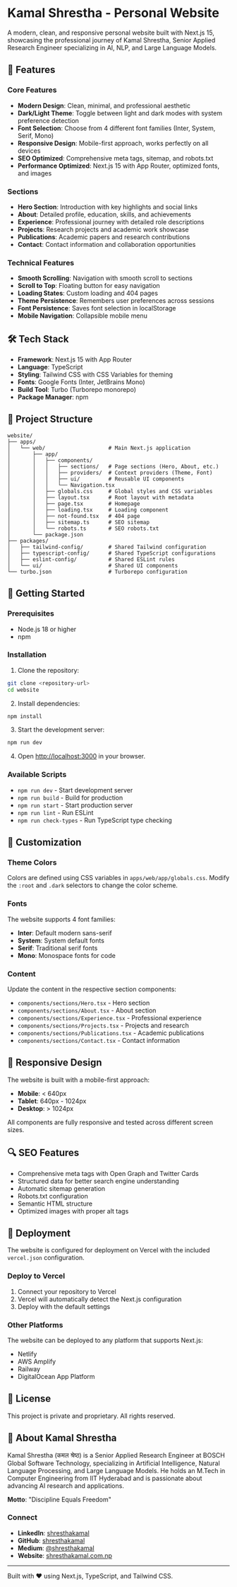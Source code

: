 # Kamal Shrestha - Personal Website

A modern, clean, and responsive personal website built with Next.js 15, showcasing the professional journey of Kamal Shrestha, Senior Applied Research Engineer specializing in AI, NLP, and Large Language Models.

## 🌟 Features

### Core Features
- **Modern Design**: Clean, minimal, and professional aesthetic
- **Dark/Light Theme**: Toggle between light and dark modes with system preference detection
- **Font Selection**: Choose from 4 different font families (Inter, System, Serif, Mono)
- **Responsive Design**: Mobile-first approach, works perfectly on all devices
- **SEO Optimized**: Comprehensive meta tags, sitemap, and robots.txt
- **Performance Optimized**: Next.js 15 with App Router, optimized fonts, and images

### Sections
- **Hero Section**: Introduction with key highlights and social links
- **About**: Detailed profile, education, skills, and achievements
- **Experience**: Professional journey with detailed role descriptions
- **Projects**: Research projects and academic work showcase
- **Publications**: Academic papers and research contributions
- **Contact**: Contact information and collaboration opportunities

### Technical Features
- **Smooth Scrolling**: Navigation with smooth scroll to sections
- **Scroll to Top**: Floating button for easy navigation
- **Loading States**: Custom loading and 404 pages
- **Theme Persistence**: Remembers user preferences across sessions
- **Font Persistence**: Saves font selection in localStorage
- **Mobile Navigation**: Collapsible mobile menu

## 🛠️ Tech Stack

- **Framework**: Next.js 15 with App Router
- **Language**: TypeScript
- **Styling**: Tailwind CSS with CSS Variables for theming
- **Fonts**: Google Fonts (Inter, JetBrains Mono)
- **Build Tool**: Turbo (Turborepo monorepo)
- **Package Manager**: npm

## 📁 Project Structure

```
website/
├── apps/
│   └── web/                    # Main Next.js application
│       ├── app/
│       │   ├── components/
│       │   │   ├── sections/   # Page sections (Hero, About, etc.)
│       │   │   ├── providers/  # Context providers (Theme, Font)
│       │   │   ├── ui/         # Reusable UI components
│       │   │   └── Navigation.tsx
│       │   ├── globals.css     # Global styles and CSS variables
│       │   ├── layout.tsx      # Root layout with metadata
│       │   ├── page.tsx        # Homepage
│       │   ├── loading.tsx     # Loading component
│       │   ├── not-found.tsx   # 404 page
│       │   ├── sitemap.ts      # SEO sitemap
│       │   └── robots.ts       # SEO robots.txt
│       └── package.json
├── packages/
│   ├── tailwind-config/        # Shared Tailwind configuration
│   ├── typescript-config/      # Shared TypeScript configurations
│   ├── eslint-config/          # Shared ESLint rules
│   └── ui/                     # Shared UI components
└── turbo.json                  # Turborepo configuration
```

## 🚀 Getting Started

### Prerequisites
- Node.js 18 or higher
- npm

### Installation

1. Clone the repository:
```bash
git clone <repository-url>
cd website
```

2. Install dependencies:
```bash
npm install
```

3. Start the development server:
```bash
npm run dev
```

4. Open [http://localhost:3000](http://localhost:3000) in your browser.

### Available Scripts

- `npm run dev` - Start development server
- `npm run build` - Build for production
- `npm run start` - Start production server
- `npm run lint` - Run ESLint
- `npm run check-types` - Run TypeScript type checking

## 🎨 Customization

### Theme Colors
Colors are defined using CSS variables in `apps/web/app/globals.css`. Modify the `:root` and `.dark` selectors to change the color scheme.

### Fonts
The website supports 4 font families:
- **Inter**: Default modern sans-serif
- **System**: System default fonts
- **Serif**: Traditional serif fonts
- **Mono**: Monospace fonts for code

### Content
Update the content in the respective section components:
- `components/sections/Hero.tsx` - Hero section
- `components/sections/About.tsx` - About section
- `components/sections/Experience.tsx` - Professional experience
- `components/sections/Projects.tsx` - Projects and research
- `components/sections/Publications.tsx` - Academic publications
- `components/sections/Contact.tsx` - Contact information

## 📱 Responsive Design

The website is built with a mobile-first approach:
- **Mobile**: < 640px
- **Tablet**: 640px - 1024px
- **Desktop**: > 1024px

All components are fully responsive and tested across different screen sizes.

## 🔍 SEO Features

- Comprehensive meta tags with Open Graph and Twitter Cards
- Structured data for better search engine understanding
- Automatic sitemap generation
- Robots.txt configuration
- Semantic HTML structure
- Optimized images with proper alt tags

## 🚀 Deployment

The website is configured for deployment on Vercel with the included `vercel.json` configuration.

### Deploy to Vercel
1. Connect your repository to Vercel
2. Vercel will automatically detect the Next.js configuration
3. Deploy with the default settings

### Other Platforms
The website can be deployed to any platform that supports Next.js:
- Netlify
- AWS Amplify
- Railway
- DigitalOcean App Platform

## 📄 License

This project is private and proprietary. All rights reserved.

## 👤 About Kamal Shrestha

Kamal Shrestha (कमल श्रेष्ठ) is a Senior Applied Research Engineer at BOSCH Global Software Technology, specializing in Artificial Intelligence, Natural Language Processing, and Large Language Models. He holds an M.Tech in Computer Engineering from IIT Hyderabad and is passionate about advancing AI research and applications.

**Motto**: "Discipline Equals Freedom"

### Connect
- **LinkedIn**: [shresthakamal](https://www.linkedin.com/in/shresthakamal)
- **GitHub**: [shresthakamal](https://github.com/shresthakamal)
- **Medium**: [@shresthakamal](https://medium.com/@shresthakamal)
- **Website**: [shresthakamal.com.np](https://shresthakamal.com.np)

---

Built with ❤️ using Next.js, TypeScript, and Tailwind CSS.